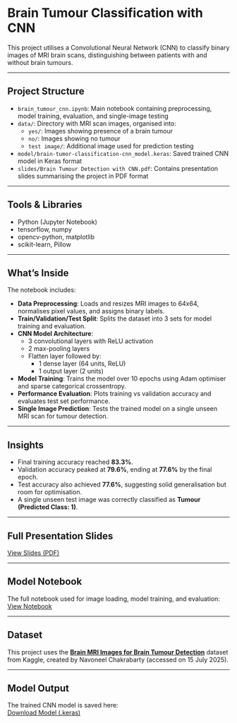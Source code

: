 # Brain Tumour Classification with CNN

This project utilises a Convolutional Neural Network (CNN) to classify binary images of MRI brain scans, distinguishing between patients with and without brain tumours.

---

## Project Structure

- `brain_tumour_cnn.ipynb`: Main notebook containing preprocessing, model training, evaluation, and single-image testing
- `data/`: Directory with MRI scan images, organised into:
  - `yes/`: Images showing presence of a brain tumour
  - `no/`: Images showing no tumour
  - `test image/`: Additional image used for prediction testing
- `model/brain-tumor-classification-cnn_model.keras`: Saved trained CNN model in Keras format
- `slides/Brain Tumour Detection with CNN.pdf`: Contains presentation slides summarising the project in PDF format

---

## Tools & Libraries

- Python (Jupyter Notebook)
- tensorflow, numpy
- opencv-python, matplotlib
- scikit-learn, Pillow

---

## What’s Inside

The notebook includes:

- **Data Preprocessing**: Loads and resizes MRI images to 64x64, normalises pixel values, and assigns binary labels.
- **Train/Validation/Test Split**: Splits the dataset into 3 sets for model training and evaluation.
- **CNN Model Architecture**:
  - 3 convolutional layers with ReLU activation
  - 2 max-pooling layers
  - Flatten layer followed by:
    - 1 dense layer (64 units, ReLU)
    - 1 output layer (2 units)
- **Model Training**: Trains the model over 10 epochs using Adam optimiser and sparse categorical crossentropy.
- **Performance Evaluation**: Plots training vs validation accuracy and evaluates test set performance.
- **Single Image Prediction**: Tests the trained model on a single unseen MRI scan for tumour detection.

---

## Insights

- Final training accuracy reached **83.3%**.
- Validation accuracy peaked at **79.6%**, ending at **77.6%** by the final epoch.
- Test accuracy also achieved **77.6%**, suggesting solid generalisation but room for optimisation.
- A single unseen test image was correctly classified as **Tumour (Predicted Class: 1)**.

---

## Full Presentation Slides  
[View Slides (PDF)](slides/Brain_Tumour_Detection_with_CNN.pdf)

---

## Model Notebook  
The full notebook used for image loading, model training, and evaluation:  
[View Notebook](brain_tumour_cnn.ipynb)

---

## Dataset

This project uses the [**Brain MRI Images for Brain Tumour Detection**](https://www.kaggle.com/datasets/navoneel/brain-mri-images-for-brain-tumor-detection) dataset from Kaggle, created by Navoneel Chakrabarty (accessed on 15 July 2025).

---

## Model Output  
The trained CNN model is saved here:  
[Download Model (.keras)](model/brain-tumor-classification-cnn_model.keras)
